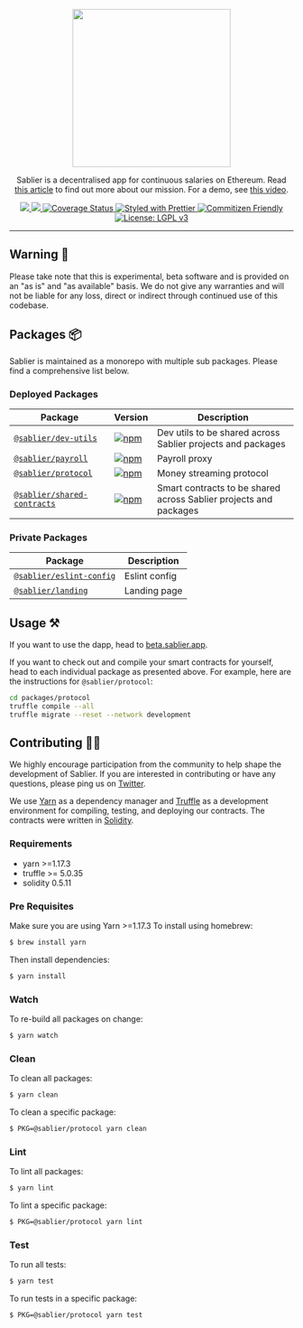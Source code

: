 <p align="center"><img src="https://i.imgur.com/q6UHTt1.png" width="280px"/></p>

<p align="center">Sablier is a decentralised app for continuous salaries on Ethereum. Read <a href="https://medium.com/sablier-app/introducing-sablier-continuous-payments-on-ethereum-c2bf04446d31" target="_blank">this article</a> to find out more about our mission. For a demo, see <a href="https://www.youtube.com/watch?v=2onYeCwAY3c" target="_blank">this video</a>.</p>

<p align="center">
  <a href="https://app.netlify.com/sites/infallible-visvesvaraya-6d594e/deploys" alt="Netlify">
    <img src="https://api.netlify.com/api/v1/badges/7a05c307-d1c2-43c0-b914-691dc1fa3104/deploy-status">
  </a>
  <a href="https://circleci.com/gh/sablierhq/sablier" alt="CircleCI">
    <img src="https://circleci.com/gh/sablierhq/sablier.svg?style=svg">
  </a>
  <a href="https://coveralls.io/github/sablierhq/sablier?branch=develop">
    <img src="https://coveralls.io/repos/github/sablierhq/sablier/badge.svg?branch=develop" alt="Coverage Status"/>
  </a>
  <a href="https://prettier.io">
    <img src="https://img.shields.io/badge/code_style-prettier-ff69b4.svg" alt="Styled with Prettier">
  </a>
  <a href="http://commitizen.github.io/cz-cli/">
    <img src="https://img.shields.io/badge/commitizen-friendly-brightgreen.svg" alt="Commitizen Friendly">
  </a>
  <a href="https://www.gnu.org/licenses/lgpl-3.0">
    <img src="https://img.shields.io/badge/License-LGPL%20v3-008033.svg" alt="License: LGPL v3">
  </a>
</p>

---

## Warning :rotating_light:

Please take note that this is experimental, beta software and is provided on an "as is" and "as available" basis. We do
not give any warranties and will not be liable for any loss, direct or indirect through continued use of this codebase.

## Packages :package:

Sablier is maintained as a monorepo with multiple sub packages. Please find a comprehensive list below.

### Deployed Packages

| Package                                                   | Version                                                                                                                       | Description                                                       |
| --------------------------------------------------------- | ----------------------------------------------------------------------------------------------------------------------------- | ----------------------------------------------------------------- |
| [`@sablier/dev-utils`](/packages/dev-utils)               | [![npm](https://img.shields.io/npm/v/@sablier/dev-utils.svg)](https://www.npmjs.com/package/@sablier/dev-utils)               | Dev utils to be shared across Sablier projects and packages       |
| [`@sablier/payroll`](/packages/payroll)                   | [![npm](https://img.shields.io/npm/v/@sablier/payroll.svg)](https://www.npmjs.com/package/@sablier/payroll)                   | Payroll proxy                                                     |
| [`@sablier/protocol`](/packages/protocol)                 | [![npm](https://img.shields.io/npm/v/@sablier/protocol.svg)](https://www.npmjs.com/package/@sablier/protocol)                 | Money streaming protocol                                          |
| [`@sablier/shared-contracts`](/packages/shared-contracts) | [![npm](https://img.shields.io/npm/v/@sablier/shared-contracts.svg)](https://www.npmjs.com/package/@sablier/shared-contracts) | Smart contracts to be shared across Sablier projects and packages |

### Private Packages

| Package                                             | Description   |
| --------------------------------------------------- | ------------- |
| [`@sablier/eslint-config`](/packages/eslint-config) | Eslint config |
| [`@sablier/landing`](/packages/landing)             | Landing page  |

## Usage :hammer_and_pick:

If you want to use the dapp, head to [beta.sablier.app](https://beta.sablier.app).

If you want to check out and compile your smart contracts for yourself, head to each individual package as presented
above. For example, here are the instructions for `@sablier/protocol`:

```bash
cd packages/protocol
truffle compile --all
truffle migrate --reset --network development
```

## Contributing :raising_hand_woman:

We highly encourage participation from the community to help shape the development of Sablier. If you are interested in
contributing or have any questions, please ping us on [Twitter](https://twitter.com/SablierHQ).

We use [Yarn](https://yarnpkg.com/) as a dependency manager and [Truffle](https://github.com/trufflesuite/truffle)
as a development environment for compiling, testing, and deploying our contracts. The contracts were written in [Solidity](https://github.com/ethereum/solidity).

### Requirements

- yarn >=1.17.3
- truffle >= 5.0.35
- solidity 0.5.11

### Pre Requisites

Make sure you are using Yarn >=1.17.3 To install using homebrew:

```bash
$ brew install yarn
```

Then install dependencies:

```bash
$ yarn install
```

### Watch

To re-build all packages on change:

```bash
$ yarn watch
```

### Clean

To clean all packages:

```bash
$ yarn clean
```

To clean a specific package:

```bash
$ PKG=@sablier/protocol yarn clean
```

### Lint

To lint all packages:

```bash
$ yarn lint
```

To lint a specific package:

```bash
$ PKG=@sablier/protocol yarn lint
```

### Test

To run all tests:

```bash
$ yarn test
```

To run tests in a specific package:

```bash
$ PKG=@sablier/protocol yarn test
```
